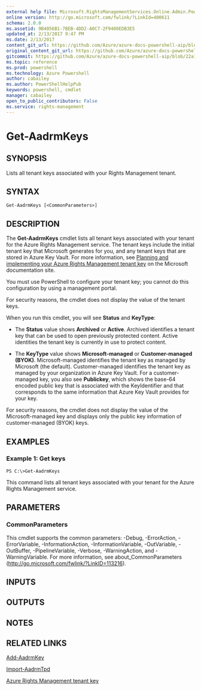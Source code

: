 ```yaml
---
external help file: Microsoft.RightsManagementServices.Online.Admin.PowerShell.dll-Help.xml
online version: http://go.microsoft.com/fwlink/?LinkId=400611
schema: 2.0.0
ms.assetid: 9B4056B1-7BEB-4DD2-A0C7-2F9400EDB3E5
updated_at: 2/13/2017 9:47 PM
ms.date: 2/13/2017
content_git_url: https://github.com/Azure/azure-docs-powershell-aip/blob/live/Azure%20Information%20Protection/AADRM/vlatest/Get-AadrmKeys.md
original_content_git_url: https://github.com/Azure/azure-docs-powershell-aip/blob/live/Azure%20Information%20Protection/AADRM/vlatest/Get-AadrmKeys.md
gitcommit: https://github.com/Azure/azure-docs-powershell-aip/blob/22a102658f1b1c573e607b7c05590c1e292e41e2/Azure%20Information%20Protection/AADRM/vlatest/Get-AadrmKeys.md
ms.topic: reference
ms.prod: powershell
ms.technology: Azure Powershell
author: cabailey
ms.author: PowerShellHelpPub
keywords: powershell, cmdlet
manager: cabailey
open_to_public_contributors: False
ms.service: rights-management
---
```


# Get-AadrmKeys

## SYNOPSIS
Lists all tenant keys associated with your Rights Management tenant.

## SYNTAX

```
Get-AadrmKeys [<CommonParameters>]
```

## DESCRIPTION
The **Get-AadrmKeys** cmdlet lists all tenant keys associated with your tenant for the Azure Rights Management service. The tenant keys include the initial tenant key that Microsoft generates for you, and any tenant keys that are stored in Azure Key Vault. For more information, see [Planning and implementing your Azure Rights Management tenant key](https://docs.microsoft.com/rights-management/plan-design/plan-implement-tenant-key) on the Microsoft documentation site.

You must use PowerShell to configure your tenant key; you cannot do this configuration by using a management portal.

For security reasons, the cmdlet does not display the value of the tenant keys.

When you run this cmdlet, you will see **Status** and **KeyType**:

- The **Status** value shows **Archived** or **Active**. Archived identifies a tenant key that can be used to open previously protected content. Active identities the tenant key is currently in use to protect content.

- The **KeyType** value shows **Microsoft-managed** or **Customer-managed (BYOK)**. Microsoft-managed identifies the tenant key as managed by Microsoft (the default). Customer-managed identifies the tenant key as managed by your organization in Azure Key Vault. For a customer-managed key, you also see **Publickey**, which shows the base-64 encoded public key that is associated with the KeyIdentifier and that corresponds to the same information that Azure Key Vault provides for your key.

For security reasons, the cmdlet does not display the value of the Microsoft-managed key and displays only the public key information of customer-managed (BYOK) keys.

## EXAMPLES

### Example 1: Get keys
```
PS C:\>Get-AadrmKeys
```

This command lists all tenant keys associated with your tenant for the Azure Rights Management service.

## PARAMETERS

### CommonParameters
This cmdlet supports the common parameters: -Debug, -ErrorAction, -ErrorVariable, -InformationAction, -InformationVariable, -OutVariable, -OutBuffer, -PipelineVariable, -Verbose, -WarningAction, and -WarningVariable. For more information, see about_CommonParameters (http://go.microsoft.com/fwlink/?LinkID=113216).

## INPUTS

## OUTPUTS

## NOTES

## RELATED LINKS

[Add-AadrmKey](xref:AADRM/vlatest/Add-AadrmKey.md)

[Import-AadrmTpd](xref:AADRM/vlatest/Import-AadrmTpd.md)

[Azure Rights Management tenant key](https://docs.microsoft.com/rights-management/plan-design/plan-implement-tenant-key)
